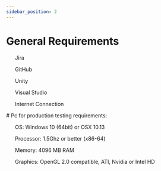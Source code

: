 ```yaml
---
sidebar_position: 2
---
```


# General Requirements
<list>
<ul>Jira</ul>
<ul>GitHub</ul>
<ul>Unity</ul>
<ul>Visual Studio</ul>
<ul>Internet Connection</ul>
</list>
# Pc for production testing requirements:
<list>
<ul>OS: Windows 10 (64bit) or OSX 10.13</ul>
<ul>Processor: 1.5Ghz or better (x86-64)</ul>
<ul>Memory: 4096 MB RAM</ul>
<ul>Graphics: OpenGL 2.0 compatible, ATI, Nvidia or Intel HD</ul>
</list>
